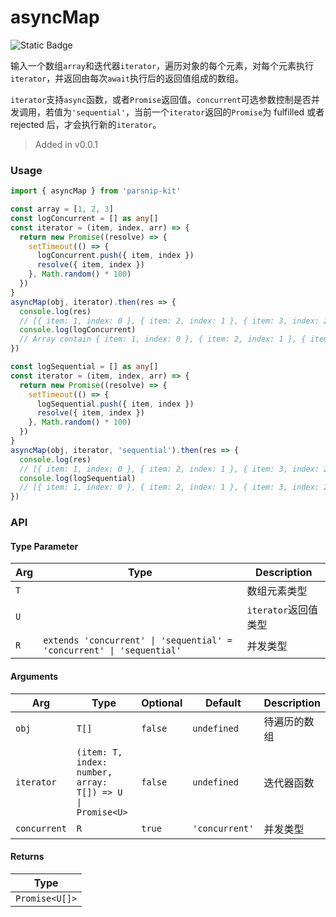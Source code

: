 # asyncMap
![Static Badge](https://img.shields.io/badge/Coverage-100.00%-FF8C00)
      
输入一个数组`array`和迭代器`iterator`，遍历对象的每个元素，对每个元素执行`iterator`，并返回由每次`await`执行后的返回值组成的数组。 

`iterator`支持`async`函数，或者`Promise`返回值。`concurrent`可选参数控制是否并发调用，若值为`'sequential'`，当前一个`iterator`返回的`Promise`为 fulfilled 或者 rejected 后，才会执行新的`iterator`。


> Added in v0.0.1



### Usage

```ts
import { asyncMap } from 'parsnip-kit'

const array = [1, 2, 3]
const logConcurrent = [] as any[]
const iterator = (item, index, arr) => {
  return new Promise((resolve) => {
    setTimeout(() => {
      logConcurrent.push({ item, index })
      resolve({ item, index })
    }, Math.random() * 100)
  })
}
asyncMap(obj, iterator).then(res => {
  console.log(res)
  // [{ item: 1, index: 0 }, { item: 2, index: 1 }, { item: 3, index: 2 }]
  console.log(logConcurrent)
  // Array contain { item: 1, index: 0 }, { item: 2, index: 1 }, { item: 3, index: 2 } with random order.
})

const logSequential = [] as any[]
const iterator = (item, index, arr) => {
  return new Promise((resolve) => {
    setTimeout(() => {
      logSequential.push({ item, index })
      resolve({ item, index })
    }, Math.random() * 100)
  })
}
asyncMap(obj, iterator, 'sequential').then(res => {
  console.log(res)
  // [{ item: 1, index: 0 }, { item: 2, index: 1 }, { item: 3, index: 2 }]
  console.log(logSequential)
  // [{ item: 1, index: 0 }, { item: 2, index: 1 }, { item: 3, index: 2 }]
})
```


### API

#### Type Parameter

| Arg | Type | Description |
| --- | --- | --- |
| `T` | ` ` | 数组元素类型 |
| `U` | ` ` | `iterator`返回值类型 |
| `R` | `extends 'concurrent' \| 'sequential' = 'concurrent' \| 'sequential'` | 并发类型  |

#### Arguments

| Arg | Type | Optional | Default | Description |
| --- | --- | --- | --- | --- |
| `obj` | `T[]` | `false` | `undefined` | 待遍历的数组  |
| `iterator` | `(item: T, index: number, array: T[]) => U \| Promise<U>` | `false` | `undefined` | 迭代器函数  |
| `concurrent` | `R` | `true` | `'concurrent'` | 并发类型  |

#### Returns

| Type |
| ---  |
| `Promise<U[]>`  |